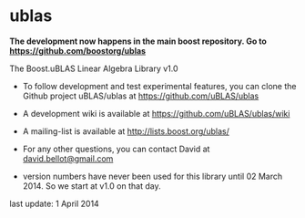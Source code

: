 ublas
=====

**The development now happens in the main boost repository. Go to https://github.com/boostorg/ublas**

The Boost.uBLAS Linear Algebra Library v1.0

- To follow development and test experimental features, you can clone the Github project uBLAS/ublas
at https://github.com/uBLAS/ublas
- A development wiki is available at https://github.com/uBLAS/ublas/wiki
- A mailing-list is available at http://lists.boost.org/ublas/
- For any other questions, you can contact David at david.bellot@gmail.com

- version numbers have never been used for this library until 02 March 2014.
  So we start at v1.0 on that day.

last update: 1 April 2014
